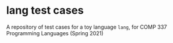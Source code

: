 # lang test cases

A repository of test cases for a toy language `lang`, for COMP 337 Programming Languages (Spring 2021)
